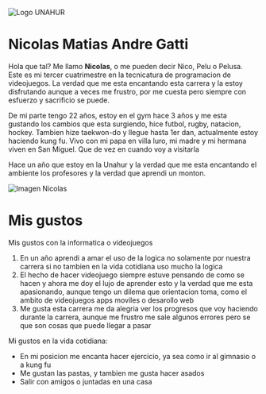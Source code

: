 ![Logo UNAHUR](./assets/UNAHUR.png)


# Nicolas Matias Andre Gatti

Hola que tal? Me llamo **Nicolas**, o me pueden decir Nico, Pelu o Pelusa. Este es mi tercer cuatrimestre en la tecnicatura de programacion de videojuegos. 
La verdad que me esta encantando esta carrera y la estoy disfrutando aunque a veces me frustro, por me cuesta pero siempre con esfuerzo y sacrificio se puede. 

De mi parte tengo 22 años, estoy en el gym hace 3 años y me esta gustando los cambios que esta surgiendo, hice futbol, rugby, natacion, hockey. Tambien hize taekwon-do y llegue hasta 1er dan, actualmente estoy haciendo kung fu.
Vivo con mi papa en villa luro, mi madre y mi hermana viven en San Miguel. Que de vez en cuando voy a visitarla 

Hace un año que estoy en la Unahur y la verdad que me esta encantando el ambiente los profesores y la verdad que aprendi un monton. 

![Imagen Nicolas](./assets/20240316_214320.jpg)

# Mis gustos 

Mis gustos con la informatica o videojuegos 
1. En un año aprendi a amar el uso de la logica no solamente por nuestra carrera si no tambien en la vida cotidiana uso mucho la logica
2. El hecho de hacer videojuego siempre estuve pensando de como se hacen y ahora me doy el lujo de aprender esto y la verdad que me esta apasionando, aunque tengo un dilema que orientacion toma, como el ambito de videojuegos apps moviles o desarollo web
3. Me gusta esta carrera me da alegria ver los progresos que voy haciendo durante la carrera, aunque me frustro me sale algunos errores pero se que son cosas que puede llegar a pasar

Mi gustos en la vida cotidiana: 
* En mi posicion me encanta hacer ejercicio, ya sea como ir al gimnasio o a kung fu
* Me gustan las pastas, y tambien me gusta hacer asados
* Salir con amigos o juntadas en una casa

